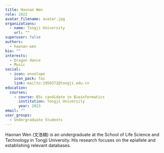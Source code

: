 ```yaml
---
title: Haonan Wen
role: 2022
avatar_filename: avatar.jpg
organizations:
  - name: Tongji University
    url: ""
superuser: false
authors:
  - haonan-wen
bio: ""
interests:
  - Dragon dance
  - Music
social:
  - icon: envelope
    icon_pack: fas
    link: mailto:1950372@tongji.edu.cn
education:
  courses:
    - course: BSc candidate in Bioinformatics
      institution: Tongji University
      year: 2023
email: ""
user_groups:
  - Undergraduate Students
---
```

Haonan Wen (文浩楠) is an undergraduate at the School of Life Science and Technology in Tongji University. His research focuses on the epiallele and establishing relevant databases.
